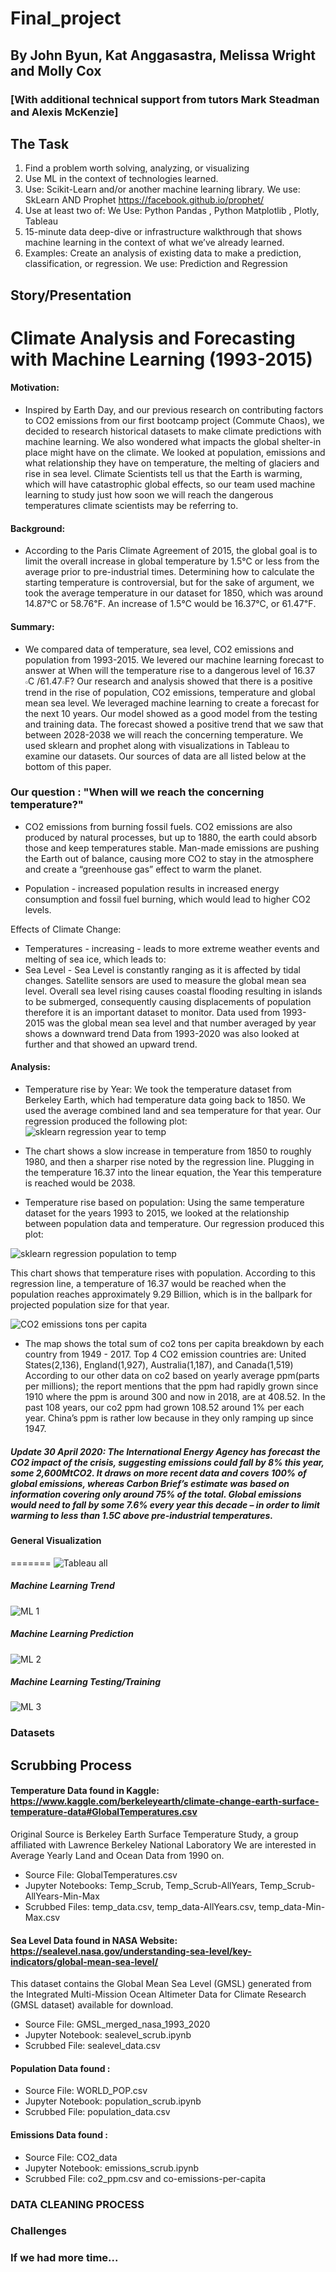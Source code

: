 # Final_project

## By John Byun, Kat Anggasastra, Melissa Wright and Molly Cox
### [With additional technical support from tutors Mark Steadman and Alexis McKenzie]
## The Task
1. Find a problem worth solving, analyzing, or visualizing
2. Use ML in the context of technologies learned.
3. Use: Scikit-Learn and/or another machine learning library. We use: SkLearn AND Prophet  https://facebook.github.io/prophet/
4. Use at least two of: We Use:  Python Pandas , Python Matplotlib , Plotly, Tableau
5. 15-minute data deep-dive or infrastructure walkthrough that shows machine learning in the context of what we’ve already learned.
6. Examples: Create an analysis of existing data to make a prediction, classification, or regression. We use: Prediction and Regression

## Story/Presentation

 # Climate Analysis and Forecasting with Machine Learning (1993-2015)

#### Motivation:  
* Inspired by Earth Day, and our previous research on contributing factors to CO2 emissions from our first bootcamp project (Commute Chaos), we decided to research historical datasets to make climate predictions with machine learning. We also wondered what impacts the global shelter-in place might have on the climate. We looked at population, emissions and what relationship they have on temperature, the melting of glaciers and rise in sea level. Climate Scientists tell us that the Earth is warming, which will have catastrophic global effects, so our team used machine learning to study just how soon we will reach the dangerous temperatures climate scientists may be referring to. 

####  Background: 
* According to the Paris Climate Agreement of 2015,  the global goal is to limit the overall increase in global temperature by 1.5℃ or less from the average prior to pre-industrial times. Determining how to calculate the starting temperature is controversial, but for the sake of argument, we took the average temperature in our dataset for 1850, which was around 14.87℃ or 58.76℉. An increase of 1.5℃ would be 16.37℃, or 61.47℉.  

#### Summary:
* We compared data of temperature, sea level, CO2 emissions and population from 1993-2015. We levered our machine learning forecast to  answer at When will the temperature rise to a dangerous level of 16.37 𝇈C /61.47𝇈F? Our research and analysis showed that there is a positive trend in the rise of population, CO2 emissions, temperature and global mean sea level. We leveraged machine learning to create a forecast for the next 10 years. Our model showed as a good model from the testing and training data. The forecast showed a positive trend that we saw that between 2028-2038 we will reach the concerning temperature. We used sklearn and prophet along with visualizations in Tableau to examine our datasets. Our sources of data are all listed below at the bottom of this paper. 

### Our question : "When will we reach the concerning temperature?" 

* CO2 emissions from burning fossil fuels. CO2 emissions are also produced by natural processes, but up to 1880, the earth could absorb those and keep temperatures stable. Man-made emissions are pushing the Earth out of balance,  causing more CO2 to stay in the atmosphere and create a “greenhouse gas” effect to warm the planet. 

* Population -  increased population results in increased energy consumption and fossil fuel burning, which would lead to higher CO2 levels.

Effects of Climate Change:
* Temperatures - increasing - leads to more extreme weather events and melting of sea ice, which leads to:
* Sea Level - Sea Level is constantly ranging as it is affected by tidal changes. Satellite sensors are used to measure the global mean sea level. Overall sea level rising causes coastal flooding resulting in islands to be submerged, consequently causing displacements of population therefore it is an important dataset to monitor.
Data used from 1993-2015 was the global mean sea level and that number averaged by year shows a downward trend
Data from 1993-2020 was also looked at further and that showed an upward trend.  



#### Analysis:

* Temperature rise by Year:
We took the temperature dataset from Berkeley Earth, which had temperature data going back to 1850.  We used the average combined land and sea temperature for that year.  Our regression produced the following plot:
![sklearn regression year to temp](images/Year_to_Temp_correlation.png)


* The chart shows a slow increase in temperature from 1850 to roughly 1980, and then a sharper rise noted by the regression line.  Plugging in the temperature 16.37 into the linear equation, the Year this temperature is reached would be 2038.

* Temperature rise based on population:
Using the same temperature dataset for the years 1993 to 2015, we looked at the relationship between population data and temperature. Our regression produced this plot:

![sklearn regression population to temp](images/pop_to_temp.png)

This chart shows that temperature rises with population.  According to this regression line, a temperature of 16.37 would be reached when the population reaches approximately 9.29 Billion, which is in the ballpark for projected population size for that year.

![CO2 emissions tons per capita](images/CO2_emission_tons_per_capita.png)

* The map shows the total sum of co2 tons per capita breakdown by each country from 1949 - 2017. Top 4 CO2 emission countries are: United States(2,136), England(1,927), Australia(1,187), and Canada(1,519)   According to our other data on co2 based on yearly average ppm(parts per millions); the report mentions that the ppm had rapidly grown since 1910 where the ppm is around 300 and now in 2018, are at 408.52. In the past 108 years, our co2 ppm had grown 108.52 around 1% per each year. 
China’s ppm is rather low because in they only ramping up since 1947.

##### Update 30 April 2020: The International Energy Agency has forecast the CO2 impact of the crisis, suggesting emissions could fall by 8% this year, some 2,600MtCO2. It draws on more recent data and covers 100% of global emissions, whereas Carbon Brief’s estimate was based on information covering only around 75% of the total. Global emissions would need to fall by some 7.6% every year this decade  – in order to limit warming to less than 1.5C above pre-industrial temperatures.



#### General Visualization

=======
![Tableau all ](images/Tableau_all_fig1.png)

##### Machine Learning Trend

![ML 1](images/ML_trend_fig2.png)

#####  Machine Learning Prediction

![ML 2](images/ML_forecast_daily_fig7.png)

##### Machine Learning Testing/Training

![ML 3](images/ML_train_model_fig9.png)


### Datasets


## Scrubbing Process 
#### Temperature Data found in Kaggle:  https://www.kaggle.com/berkeleyearth/climate-change-earth-surface-temperature-data#GlobalTemperatures.csv
Original Source is Berkeley Earth Surface Temperature Study, a group affiliated with Lawrence Berkeley National Laboratory
We are interested in Average Yearly Land and Ocean Data from 1990 on.
* Source File:        GlobalTemperatures.csv
* Jupyter Notebooks:   Temp_Scrub, Temp_Scrub-AllYears, Temp_Scrub-AllYears-Min-Max
* Scrubbed Files:      temp_data.csv, temp_data-AllYears.csv, temp_data-Min-Max.csv

#### Sea Level Data found in NASA Website: https://sealevel.nasa.gov/understanding-sea-level/key-indicators/global-mean-sea-level/
This dataset contains the Global Mean Sea Level (GMSL) generated from the Integrated Multi-Mission Ocean Altimeter Data for Climate Research (GMSL dataset) available for download. 
* Source File: GMSL_merged_nasa_1993_2020
* Jupyter Notebook:   sealevel_scrub.ipynb
* Scrubbed File:      sealevel_data.csv


#### Population Data found :


* Source File:        WORLD_POP.csv 
* Jupyter Notebook:   population_scrub.ipynb
* Scrubbed File:      population_data.csv

#### Emissions Data found :

* Source File:        CO2_data
* Jupyter Notebook:   emissions_scrub.ipynb
* Scrubbed File:      co2_ppm.csv and co-emissions-per-capita


### DATA CLEANING PROCESS 



 ### Challenges



 ### If we had more time...
